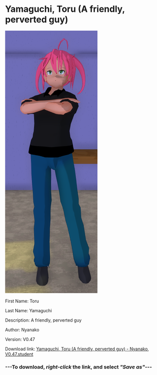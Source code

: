 # Yamaguchi, Toru (A friendly, perverted guy)

<img src="https://raw.githubusercontent.com/Arbiter1223/Daigaku-Gurashi-Custom-Students/master/Students/Files/Yamaguchi%2C%20Toru%20(A%20friendly%2C%20perverted%20guy).png" title="Yamaguchi, Toru (A friendly, perverted guy) - Nyanako, V0.47">

First Name: Toru

Last Name: Yamaguchi

Description: A friendly, perverted guy

Author: Nyanako

Version: V0.47

Download link: <a href="https://raw.githubusercontent.com/Arbiter1223/Daigaku-Gurashi-Custom-Students/master/Students/Files/Yamaguchi%2C%20Toru%20(A%20friendly%2C%20perverted%20guy)%20-%20Nyanako%2C%20V0.47.student">Yamaguchi, Toru (A friendly, perverted guy) - Nyanako, V0.47.student</a>

### ---**To download, _right-click_ the link, and select _"Save as"_**---
